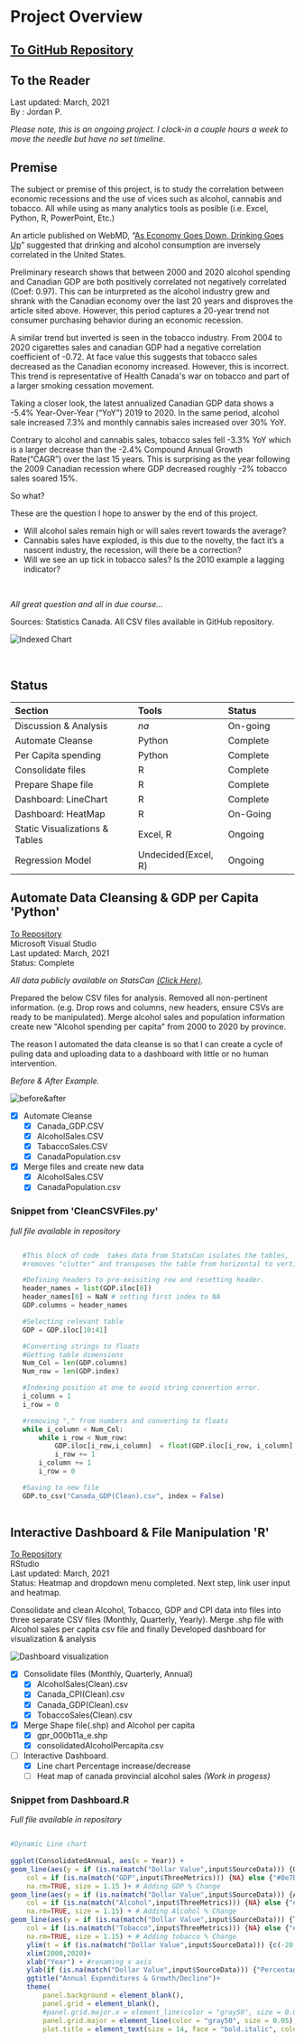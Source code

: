 # Project Overview
## [To GitHub Repository](https://github.com/jporonovich?tab=repositories)
## To the Reader 
Last updated: March, 2021 <br />
By : Jordan P. <br />

*Please note, this is an ongoing project. I  clock-in a couple hours a week to move the needle but have no set timeline.*<br />

## Premise 
The subject or premise of this project, is to study the correlation between economic recessions and the use of vices such as alcohol, cannabis and tobacco. All while using as many analytics tools as posible (i.e. Excel, Python, R, PowerPoint, Etc.) <br />

An article published on WebMD, “[As Economy Goes Down, Drinking Goes Up]( https://www.webmd.com/mental-health/addiction/news/20111013/as-economy-goes-down-drinking-goes-up)” suggested that drinking and alcohol consumption are inversely correlated in the United States. <br />

Preliminary research shows that between 2000 and 2020 alcohol spending and Canadian GDP are both positively correlated not negatively correlated (Coef: 0.97). This can be inturpreted as the alcohol industry grew and shrank with the Canadian economy over the last 20 years and disproves the article sited above. However, this period captures a 20-year trend not consumer purchasing behavior during an economic recession.<br />

A similar trend but inverted is seen in the tobacco industry. From 2004 to 2020 cigarettes sales and canadian GDP had a negative correlation coefficient of -0.72. At face value this suggests that tobacco sales decreased as the Canadian economy increased. However, this is incorrect. This trend is representative of Health Canada's war on tobacco and part of a larger smoking cessation movement.<br />

Taking a closer look, the latest annualized Canadian GDP data shows a -5.4% Year-Over-Year (“YoY”) 2019 to 2020. In the same period, alcohol sale increased 7.3% and monthly cannabis sales increased over 30% YoY.<br />

Contrary to alcohol and cannabis sales, tobacco sales fell -3.3% YoY which is a larger decrease than the -2.4% Compound Annual Growth Rate(“CAGR”) over the last 15 years. This is surprising as the year following the 2009 Canadian recession where GDP decreased roughly -2% tobacco sales soared 15%. <br />

So what? <br />

These are the question I hope to answer by the end of this project.<br />
* Will alcohol sales remain high or will sales revert towards the average?
*	Cannabis sales have exploded, is this due to the novelty, the fact it’s a nascent industry, the recession, will there be a correction?
*	Will we see an up tick in tobacco sales? Is the 2010 example a lagging indicator? 
<br />

*All great question and all in due course...*
<br />

Sources: Statistics Canada. All CSV files available in GitHub repository.

![Indexed Chart](https://raw.githubusercontent.com/jporonovich/VicesAndEconomics/main/Pictures/LineChart_index.png?token=AFSI26HPZBA63GCGUSZ2UBTAKFMOE)

<br />

## Status


|**Section**<img width=250/>|**Tools**<img width=100/>|**Status**<img width=100/>|
|:-|:-|:-|
|Discussion & Analysis|*na*|On-going|
|Automate Cleanse|Python|Complete|
|Per Capita spending|Python|Complete|
|Consolidate files|R|Complete|
|Prepare Shape file|R|Complete|
|Dashboard: LineChart|R|Complete|
|Dashboard: HeatMap|R|On-Going|
|Static Visualizations & Tables|Excel, R|Ongoing|
|Regression Model|Undecided(Excel, R)|Ongoing|

## Automate Data Cleansing & GDP per Capita **'Python'**
[To Repository](https://github.com/jporonovich/Pyhton_AutomateDataCleanse)<br />
Microsoft Visual Studio <br />
Last updated: March, 2021 <br />
Status: Complete

*All data publicly available on StatsCan [(Click Here)](https://www150.statcan.gc.ca/n1//en/type/data?MM=1#tables).*

Prepared the below CSV files for analysis. Removed all non-pertinent information. (e.g. Drop rows and columns, new headers, ensure CSVs are ready to be manipulated). Merge alcohol sales and population information create new "Alcohol spending per capita" from 2000 to 2020 by province.


The reason I automated the data cleanse is so that I can create a cycle of puling data and uploading data to a dashboard with little or no human intervention.  

*Before & After Example.*

![before&after](https://raw.githubusercontent.com/jporonovich/Pyhton-Wrangling_DataCleanseAuto/main/Before%20%26%20After.PNG)

* [x] Automate Cleanse 
  * [x] Canada_GDP.CSV 
  * [x] AlcoholSales.CSV
  * [x] TabaccoSales.CSV
  * [x] CanadaPopulation.csv
* [x] Merge files and create new data 
  * [x] AlcoholSales.CSV
  * [x] CanadaPopulation.csv

### Snippet from 'CleanCSVFiles.py'
*full file available in repository*

 ```python 

    #This block of code  takes data from StatsCan isolates the tables, 
    #removes "clutter" and transposes the table from horizontal to vertical

    #Defining headers to pre-exisiting row and resetting header.   
    header_names = list(GDP.iloc[8])
    header_names[0] = NaN # setting first index to NA
    GDP.columns = header_names

    #Selecting relevant table
    GDP = GDP.iloc[10:41]

    #Converting strings to floats
    #Getting table dimensions
    Num_Col = len(GDP.columns)
    Num_row = len(GDP.index)

    #Indexing position at one to avoid string convertion error. 
    i_column = 1
    i_row = 0

    #removing "," from numbers and converting to floats
    while i_column < Num_Col:
        while i_row < Num_row:
            GDP.iloc[i_row,i_column]  = float(GDP.iloc[i_row, i_column].replace(",",""))
            i_row += 1
        i_column += 1
        i_row = 0

    #Saving to new file
    GDP.to_csv("Canada_GDP(Clean).csv", index = False)
   
 ```

## Interactive Dashboard & File Manipulation **'R'**
[To Repository](https://github.com/jporonovich/R.Shiny_InteractiveDashboard)<br />
RStudio <br />
Last updated: March, 2021 <br />
Status: Heatmap and dropdown menu completed. Next step, link user input and heatmap.


Consolidate and clean Alcohol, Tobacco, GDP and CPI data into files into three separate CSV files (Monthly, Quarterly, Yearly). Merge .shp file with Alcohol sales per capita csv file and finally Developed dashboard for visualization & analysis


![Dashboard visualization](https://raw.githubusercontent.com/jporonovich/R_-_DataWrangling_Dashboard-Shiny/main/Dashboard(Work-In%20Progress).PNG)


* [x] Consolidate files (Monthly, Quarterly, Annual) 
  * [x] AlcoholSales(Clean).csv
  * [x] Canada_CPI(Clean).csv
  * [x] Canada_GDP(Clean).csv
  * [x] TobaccoSales(Clean).csv

* [x] Merge Shape file(.shp) and Alcohol per capita  
  * [x] gpr_000b11a_e.shp
  * [x] consolidatedAlcoholPercapita.csv

* [ ] Interactive Dashboard.
  * [x] Line chart Percentage increase/decrease
  * [ ] Heat map of canada provincial alcohol sales _(Work in progess)_ 

### Snippet from Dashboard.R
*Full file available in repository*
 
``` r

#Dynamic Line chart
           
ggplot(ConsolidatedAnnual, aes(x = Year)) +
geom_line(aes(y = if (is.na(match("Dollar Value",input$SourceData))) {GDP.Prct.Chg} else {GDP}), 
    col = if (is.na(match("GDP",input$ThreeMetrics))) {NA} else {"#0e7bcf"}, 
    na.rm=TRUE, size = 1.15 )+ # Adding GDP % Change
geom_line(aes(y = if (is.na(match("Dollar Value",input$SourceData))) {Alcohol.Prct.Chg} else {Alcohol.Sales.CAD}),
    col = if (is.na(match("Alcohol",input$ThreeMetrics))) {NA} else {"#de9307"},
    na.rm=TRUE, size = 1.15) + # Adding Alcohol % Change
geom_line(aes(y = if (is.na(match("Dollar Value",input$SourceData))) {Tobacco.Prct.Chg} else {Tobacco.Sale.CAD}),
    col = if (is.na(match("Tobacco",input$ThreeMetrics))) {NA} else {"#08a65c"},
    na.rm=TRUE, size = 1.15) + # Adding tobacco % Change
    ylim(t = if (is.na(match("Dollar Value",input$SourceData))) {c(-20,20)} else {c(0,25000000)}) + #setting y range
    xlim(2000,2020)+
    xlab("Year") + #renaming x axis
    ylab(if (is.na(match("Dollar Value",input$SourceData))) {"Percentage Change(%)"} else {"Dollar Value CAD"})+ #renaming y axis
    ggtitle("Annual Expenditures & Growth/Decline")+
    theme(
        panel.background = element_blank(),
        panel.grid = element_blank(),
        #panel.grid.major.x = element_line(color = "gray50", size = 0.05),
        panel.grid.major = element_line(color = "gray50", size = 0.05),
        plot.title = element_text(size = 14, face = "bold.italic", color = "#0c73c2")

```
